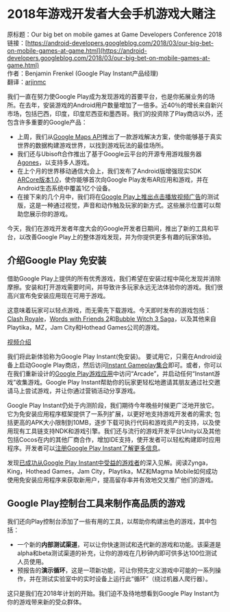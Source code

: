 # 2018年游戏开发者大会手机游戏大赌注

原标题：Our big bet on mobile games at Game Developers Conference 2018  
链接：[https://android-developers.googleblog.com/2018/03/our-big-bet-on-mobile-games-at-game.html](https://android-developers.googleblog.com/2018/03/our-big-bet-on-mobile-games-at-game.html)  
作者：Benjamin Frenkel (Google Play Instant产品经理)  
翻译：[arjinmc](https://github.com/arjinmc)  

我们一直在努力使Google Play成为发现游戏的首要平台，也是你拓展业务的场所。在去年，安装游戏的Android用户数量增加了一倍多。近40％的增长来自新兴市场，包括巴西，印度，印度尼西亚和墨西哥。我们的投资除了Play商店以外，还包含许多重要的Google产品：

* 上周，我们从[Google Maps API](https://maps-apis.googleblog.com/2018/03/the-real-world-as-your-playground-build.html)推出了一款游戏解决方案，使你能够基于真实世界的数据构建游戏世界，以找到游戏玩法的最佳场所。
* 我们还与Ubisoft合作推出了基于Google云平台的开源专用游戏服务器[Agones](https://cloudplatform.googleblog.com/2018/03/introducing-Agones-open-source-multiplayer-dedicated-game-server-hosting-built-on-Kubernetes.html)，以支持多人游戏。
* 在上个月的世界移动通信大会上，我们发布了Android版增强现实SDK [ARCore版本1.0](https://developers.googleblog.com/2018/02/announcing-arcore-10-and-new-updates-to.html)，使你能够首次向Google Play发布AR应用和游戏，并在Android生态系统中覆盖1亿个设备。
* 在接下来的几个月中，我们将在[Google Play上推出点击播放视频广告](https://adwords.googleblog.com/)的测试版，这是一种通过视觉，声音和动作触及玩家的新方式。这些展示位置可以帮助您展示你的游戏。

今天，我们在游戏开发者年度大会的Google开发者日期间，推出了新的工具和平台，以改善Google Play上的整体游戏发现，并为你提供更多有趣的玩家体验。

## 介绍Google Play 免安装

借助Google Play上提供的所有优秀游戏，我们希望在安装过程中简化发现并消除摩擦。安装和打开游戏需要时间，并导致许多玩家永远无法体验你的游戏。我们很高兴宣布免安装应用现在可用于游戏。

这意味着玩家可以轻点游戏，而无需先下载游戏。今天即时发布的游戏包括：[Clash Royale](https://play.google.com/store/apps/details?id=com.supercell.clashroyale)，[Words with Friends 2](https://play.google.com/store/apps/details?id=com.zynga.words3)和[Bubble Witch 3 Saga](https://play.google.com/store/apps/details?id=com.king.bubblewitch3)，以及其他来自Playtika，MZ，Jam City和Hothead Games公司的游戏。

[视频介绍](https://youtu.be/u_STBSPQxYA)

我们将此新体验称为Google Play Instant(免安装)。 要试用它，只需在Android设备上启动Google Play商店，然后访问[Instant Gameplay集合](https://g.co/play/instant)即可。或者，你可以在我们重新设计的[Google Play游戏应用](https://play.google.com/store/apps/details?id=com.google.android.play.games)中访问“Arcade”，并启动任何“Instant游戏”收集游戏。Google Play Instant帮助你的玩家更轻松地邀请其朋友通过社交邀请马上尝试游戏，并让你通过营销活动分享游戏。

Google Play Instant仍处于内测阶段，我们期待今年晚些时候更广泛地开放它。它为免安装应用程序框架提供了一系列扩展，以更好地支持游戏开发者的需求; 包括更高的APK大小限制到10MB，逐步下载可执行代码和游戏资产的支持，以及使用现有工具链支持NDK和游戏引擎。我们还与流行的游戏开发平台Unity以及其他包括Cocos在内的其他厂商合作，增加IDE支持，使开发者可以轻松构建即时应用程序。开发者可以[注册Google Play Instant了解更多信息](https://g.co/play/instantbeta)。

发现[已成功从Google Play Instant中受益的游戏者](https://developer.android.com/stories/instant-apps.html)的深入见解。阅读Zynga，King，Hothead Games，Jam City，Playtika，MZ和Magma Mobile如何成功使用免安装应用程序来获取新用户，提高留存率并有效地交叉推广他们的游戏。

## Google Play控制台工具来制作高品质的游戏

我们还向Play控制台添加了一些有用的工具，以帮助你构建出色的游戏，其中包括：

* 一个新的<strong>内部测试渠道</strong>，可以让你快速测试和迭代新的游戏和功能。该渠道是alpha和beta测试渠道的补充，让你的游戏在几秒钟内即可供多达100位测试人员使用。
* 预报告的<strong>演示循环</strong>，这是一项新功能，可让你预先定义游戏中可能的一系列操作，并在测试实验室中的实时设备上运行此“循环”（绕过机器人爬行器）。

这只是我们在2018年计划的开始。我们迫不及待地想看到Google Play Instant为你的游戏带来新的受众群体。
